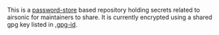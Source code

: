 This is a [password-store](https://www.passwordstore.org/) based repository
holding secrets related to airsonic for maintainers to share. It is currently
encrypted using a shared gpg key listed in 
[.gpg-id](https://github.com/airsonic/airsonic-passwords/blob/master/.gpg-id).
